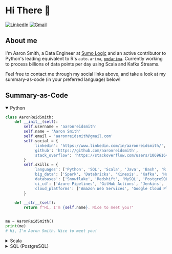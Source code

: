 # Hi There 👋
[![LinkedIn](https://img.shields.io/badge/-Aaron_Smith-blue?style=flat&logo=Linkedin&logoColor=white&link=https://www.linkedin.com/in/aaronreidsmith/)](https://www.linkedin.com/in/aaronreidsmith/)
[![Gmail](https://img.shields.io/badge/-aaronreidsmith@gmail.com-D14836?style=flat&logo=Gmail&logoColor=white&link=mailto:aaronreidsmith@gmail.com)](mailto:aaronreidsmith@gmail.com)

## About me
I'm Aaron Smith, a Data Engineer at [Sumo Logic](https://www.sumologic.com/) and an active contributor to Python's leading equivalent to R's `auto.arima`, [`pmdarima`](https://github.com/alkaline-ml/pmdarima). Currently working to process billions of data points per day using Scala and Kafka Streams.

Feel free to contact me through my social links above, and take a look at my summary-as-code (in your preferred language) below!


## Summary-as-Code 

<details open><summary>Python</summary>
<p>

```python
class AaronReidSmith:
    def __init__(self):
        self.username = 'aaronreidsmith'
        self.name = 'Aaron Smith'
        self.email = 'aaronreidsmith@gmail.com'
        self.social = {
            'linkedin': 'https://www.linkedin.com/in/aaronreidsmith/',
            'github': 'https://github.com/aaronreidsmith',
            'stack_overflow': 'https://stackoverflow.com/users/10696164/aaron-smith'
        }
        self.skills = {
            'languages': ['Python', 'SQL', 'Scala', 'Java', 'Bash', 'R', 'Perl', 'PHP'],
            'big_data': ['Spark', 'Databricks', 'Kinesis', 'Kafka', 'Hadoop'],
            'databases': ['Snowflake', 'Redshift', 'MySQL', 'PostgreSQL', 'DynamoDB'],
            'ci_cd': ['Azure Pipelines', 'GitHub Actions', 'Jenkins', 'Travis CI', 'Appveyor', 'CircleCI'],
            'cloud_platforms': ['Amazon Web Services', 'Google Cloud Platform']
        }
        
    def __str__(self):
        return f"Hi, I'm {self.name}. Nice to meet you!"


me = AaronReidSmith()    
print(me)
# Hi, I'm Aaron Smith. Nice to meet you!
```

</p>
</details>

<details><summary>Scala</summary>
<p>

```scala
class AaronReidSmith {
  val username: String = "aaronreidsmith"
  val name: String     = "Aaron Smith"
  val email: String    = "aaronreidsmith@gmail.com"
  val social: Map[String, String] = Map(
    "linkedin"      -> "https://www.linkedin.com/in/aaronreidsmith/",
    "github"        -> "https://github.com/aaronreidsmith",
    "stackOverflow" -> "https://stackoverflow.com/users/10696164/aaron-smith"
  )
  val skills: Map[String, Seq[String]] = Map(
    "languages"      -> Seq("Python", "SQL", "Scala", "Java", "Bash", "R", "Perl", "PHP"),
    "bigData"        -> Seq("Spark", "Databricks", "Kinesis", "Kafka", "Hadoop"),
    "databases"      -> Seq("Snowflake", "Redshift", "MySQL", "PostgreSQL", "DynamoDB"),
    "ciCd"           -> Seq("Azure Pipelines", "GitHub Actions", "Jenkins", "Travis CI", "Appveyor", "CircleCI"),
    "cloudPlatforms" -> Seq("Amazon Web Services", "Google Cloud Platform")
  )

  override def toString: String = s"Hi, I'm $name. Nice to meet you!"
}

val me = new AaronReidSmith
println(me)
// Hi, I'm Aaron Smith. Nice to meet you!
```

</p>
</details>

<details><summary>SQL (PostgreSQL)</summary>
<p>

```sql
CREATE TABLE aaron_reid_smith (
  username VARCHAR,
  name     VARCHAR,
  email    VARCHAR,
  social   JSON,
  skills   JSON
);

INSERT INTO aaron_reid_smith VALUES (
  'aaronreidsmith',
  'Aaron Smith',
  'aaronreidsmith@gmail.com',
  $$
  {
    "linkedin": "https://www.linkedin.com/in/aaronreidsmith/",
    "github": "https://github.com/aaronreidsmith",
    "stack_overflow": "https://stackoverflow.com/users/10696164/aaron-smith"
  }
  $$,
  $$
  {
    "languages": ["Python", "SQL", "Scala", "Java", "Bash", "R", "Perl", "PHP"],
    "big_data": ["Spark", "Databricks", "Kinesis", "Kafka", "Hadoop"],
    "databases": ["Snowflake", "Redshift", "MySQL", "PostgreSQL", "DynamoDB"],
    "ci_cd": ["Azure Pipelines", "GitHub Actions", "Jenkins", "Travis CI", "Appveyor", "CircleCI"],
    "cloud_platforms": ["Amazon Web Services", "Google Cloud Platform"]
  }
  $$
);

SELECT
  'Hi, I''m ' || name || '. Nice to meet you!' AS me
FROM aaron_reid_smith;
-- Hi, I'm Aaron Smith. Nice to meet you!
```

</p>
</details>
